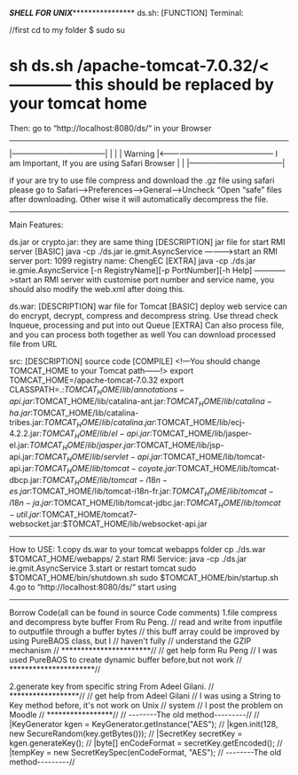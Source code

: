 *************SHELL FOR UNIX*****************************
ds.sh:
[FUNCTION]
Terminal:

//first cd to my folder
$ sudo su
# sh ds.sh /apache-tomcat-7.0.32/<———— this should be replaced by your tomcat home

Then:
go to “http://localhost:8080/ds/“ in your Browser


*******************************************************************
|————————————|
|            |
|   Warning  |<——————————————— I am Important, If you are using Safari Browser
|            |
|————————————|

if your are try to use file compress and download the .gz file using safari
please go to Safari——>Preferences——>General——>Uncheck “Open “safe” files after downloading. Other wise it will automatically decompress the file.

*******************************************************************
Main Features:

ds.jar or crypto.jar: they are same thing
[DESCRIPTION]
jar file for start RMI server
[BASIC]
java -cp ./ds.jar ie.gmit.AsyncService
————>start an RMI server
port: 1099
registry name: ChengEC
[EXTRA]
java -cp ./ds.jar ie.gmie.AsyncService [-n RegistryName][-p PortNumber][-h Help]
————>start an RMI server with customise port number and service name, you should also modify the web.xml after doing this.

ds.war:
[DESCRIPTION]
war file for Tomcat 
[BASIC]
deploy web service can do encrypt, decrypt, compress and decompress string.
Use thread check Inqueue, processing and put into out Queue
[EXTRA]
Can also process file, and you can process both together as well
You can download processed file from URL

src:
[DESCRIPTION]
source code
[COMPILE]
<!—You should change TOMCAT_HOME to your Tomcat path——!>
export TOMCAT_HOME=/apache-tomcat-7.0.32
export CLASSPATH=.:$TOMCAT_HOME/lib/annotations-api.jar:$TOMCAT_HOME/lib/catalina-ant.jar:$TOMCAT_HOME/lib/catalina-ha.jar:$TOMCAT_HOME/lib/catalina-tribes.jar:$TOMCAT_HOME/lib/catalina.jar:$TOMCAT_HOME/lib/ecj-4.2.2.jar:$TOMCAT_HOME/lib/el-api.jar:$TOMCAT_HOME/lib/jasper-el.jar:$TOMCAT_HOME/lib/jasper.jar:$TOMCAT_HOME/lib/jsp-api.jar:$TOMCAT_HOME/lib/servlet-api.jar:$TOMCAT_HOME/lib/tomcat-api.jar:$TOMCAT_HOME/lib/tomcat-coyote.jar:$TOMCAT_HOME/lib/tomcat-dbcp.jar:$TOMCAT_HOME/lib/tomcat-i18n-es.jar:$TOMCAT_HOME/lib/tomcat-i18n-fr.jar:$TOMCAT_HOME/lib/tomcat-i18n-ja.jar:$TOMCAT_HOME/lib/tomcat-jdbc.jar:$TOMCAT_HOME/lib/tomcat-util.jar:$TOMCAT_HOME/tomcat7-websocket.jar:$TOMCAT_HOME/lib/websocket-api.jar

*******************************************************************

How to USE:
1.copy ds.war to your tomcat webapps folder
cp ./ds.war $TOMCAT_HOME/webapps/
2.start RMI Service:
java -cp ./ds.jar ie.gmit.AsyncService
3.start or restart tomcat 
sudo $TOMCAT_HOME/bin/shutdown.sh
sudo $TOMCAT_HOME/bin/startup.sh
4.go to “http://localhost:8080/ds/“
start using


********************************************************************

Borrow Code(all can be found in source Code comments)
1.file compress and decompress byte buffer
From Ru Peng. 
// read and write from inputfile to outputfile through a buffer bytes
// this buff array could be improved by using PureBAOS class, but I
// haven't fully
// understand the GZIP mechanism
// ***********************//
// get help form Ru Peng 
// I was used PureBAOS to create dynamic buffer before,but not work
// **********************//

2.generate key from specific string
From Adeel Gilani. 
// ******************//
// get help from Adeel Gilani 
// I was using a String to Key method before, it's not work on Unix
// system
// I post the problem on Moodle
// *****************//
// --------The old method---------//
// |KeyGenerator kgen = KeyGenerator.getInstance("AES");
// |kgen.init(128, new SecureRandom(key.getBytes()));
// |SecretKey secretKey = kgen.generateKey();
// |byte[] enCodeFormat = secretKey.getEncoded();
// |tempKey = new SecretKeySpec(enCodeFormat, "AES");
// --------The old method---------//
